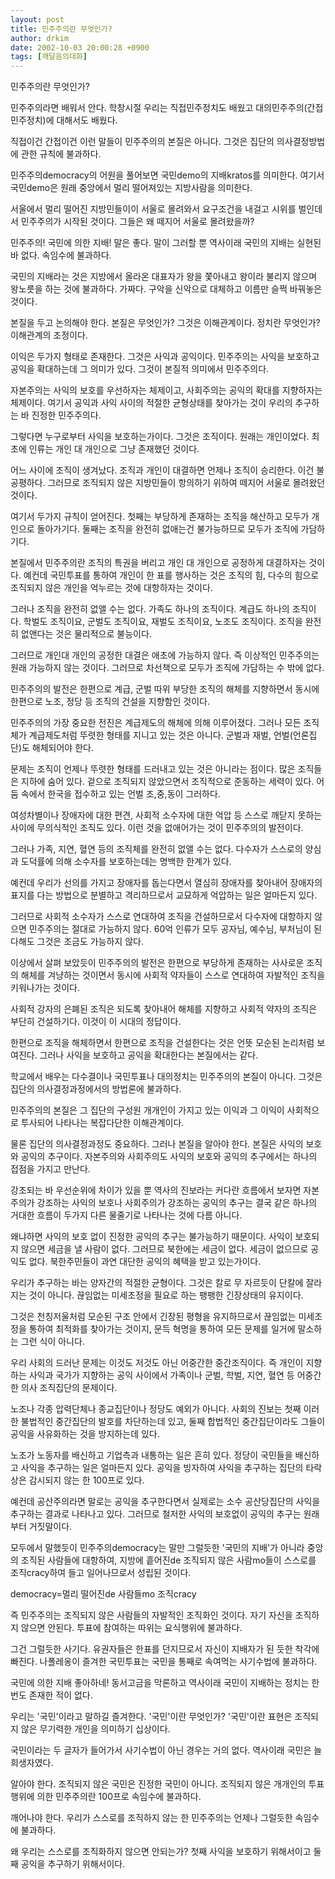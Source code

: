 ```yaml
---
layout: post
title: 민주주의란 무엇인가?
author: drkim
date: 2002-10-03 20:00:28 +0900
tags: [깨달음의대화]
---
```

민주주의란 무엇인가?
  

  
민주주의라면 배워서 안다. 학창시절 우리는 직접민주정치도 배웠고 대의민주주의(간접민주정치)에 대해서도 배웠다.
  

  
직접이건 간접이건 이런 말들이 민주주의의 본질은 아니다. 그것은 집단의 의사결정방법에 관한 규칙에 불과하다.
  

  
민주주의democracy의 어원을 풀어보면 국민demo의 지배kratos를 의미한다. 여기서 국민demo은 원래 중앙에서 멀리 떨어져있는 지방사람을 의미한다.
  

  
서울에서 멀리 떨어진 지방민들이이 서울로 몰려와서 요구조건을 내걸고 시위를 벌인데서 민주주의가 시작된 것이다. 그들은 왜 떼지어 서울로 몰려왔을까?
  

  
민주주의! 국민에 의한 지배! 말은 좋다. 말이 그러할 뿐 역사이래 국민의 지배는 실현된 바 없다. 속임수에 불과하다.
  

  
국민의 지배라는 것은 지방에서 올라온 대표자가 왕을 쫓아내고 왕이라 불리지 않으며 왕노릇을 하는 것에 불과하다. 가짜다. 구악을 신악으로 대체하고 이름만 슬쩍 바꿔놓은 것이다.
  

  
본질을 두고 논의해야 한다. 본질은 무엇인가? 그것은 이해관계이다. 정치란 무엇인가? 이해관계의 조정이다.
  

  
이익은 두가지 형태로 존재한다. 그것은 사익과 공익이다. 민주주의는 사익을 보호하고 공익을 확대하는데 그 의미가 있다. 그것이 본질적 의미에서 민주주의다.
  

  
자본주의는 사익의 보호를 우선하자는 체제이고, 사회주의는 공익의 확대를 지향하자는 체제이다. 여기서 공익과 사익 사이의 적절한 균형상태를 찾아가는 것이 우리의 추구하는 바 진정한 민주주의다.
  

  
그렇다면 누구로부터 사익을 보호하는가이다. 그것은 조직이다. 원래는 개인이었다. 최초에 인류는 개인 대 개인으로 그냥 존재했던 것이다.
  

  
어느 사이에 조직이 생겨났다. 조직과 개인이 대결하면 언제나 조직이 승리한다. 이건 불공평하다. 그러므로 조직되지 않은 지방민들이 항의하기 위하여 떼지어 서울로 몰려왔던 것이다.
  

  
여기서 두가지 규칙이 얻어진다. 첫째는 부당하게 존재하는 조직을 해산하고 모두가 개인으로 돌아가기다. 둘째는 조직을 완전히 없애는건 불가능하므로 모두가 조직에 가담하기다.
  

  
본질에서 민주주의란 조직의 특권을 버리고 개인 대 개인으로 공정하게 대결하자는 것이다. 예컨데 국민투표를 통하여 개인이 한 표를 행사하는 것은 조직의 힘, 다수의 힘으로 조직되지 않은 개인을 억누르는 것에 대항하자는 것이다.
  

  
그러나 조직을 완전히 없앨 수는 없다. 가족도 하나의 조직이다. 계급도 하나의 조직이다. 학벌도 조직이요, 군벌도 조직이요, 재벌도 조직이요, 노조도 조직이다. 조직을 완전히 없앤다는 것은 물리적으로 불능이다.
  

  
그러므로 개인대 개인의 공정한 대결은 애초에 가능하지 않다. 즉 이상적인 민주주의는 원래 가능하지 않는 것이다. 그러므로 차선책으로 모두가 조직에 가담하는 수 밖에 없다.
  

  
민주주의의 발전은 한편으로 계급, 군벌 따위 부당한 조직의 해체를 지향하면서 동시에 한편으로 노조, 정당 등 조직의 건설을 지향함인 것이다.
  

  
민주주의의 가장 중요한 전진은 계급제도의 해체에 의해 이루어졌다. 그러나 모든 조직체가 계급제도처럼 뚜렷한 형태를 지니고 있는 것은 아니다. 군벌과 재벌, 언벌(언론집단)도 해체되어야 한다.
  

  
문제는 조직이 언제나 뚜렷한 형태를 드러내고 있는 것은 아니라는 점이다. 많은 조직들은 지하에 숨어 있다. 겉으로 조직되지 않았으면서 조직적으로 준동하는 세력이 있다. 어둠 속에서 한국을 접수하고 있는 언벌 조,중,동이 그러하다.
  

  
여성차별이나 장애자에 대한 편견, 사회적 소수자에 대한 억압 등 스스로 깨닫지 못하는 사이에 무의식적인 조직도 있다. 이런 것을 없애어가는 것이 민주주의의 발전이다.
  

  
그러나 가족, 지연, 혈연 등의 조직체를 완전히 없앨 수는 없다. 다수자가 스스로의 양심과 도덕률에 의해 소수자를 보호하는데는 명백한 한계가 있다.
  

  
예컨데 우리가 선의를 가지고 장애자를 돕는다면서 열심히 장애자를 찾아내어 장애자의 표지를 다는 방법으로 분별하고 격리하므로서 교묘하게 억압하는 일은 얼마든지 있다.
  

  
그러므로 사회적 소수자가 스스로 연대하여 조직을 건설하므로서 다수자에 대항하지 않으면 민주주의는 절대로 가능하지 않다. 60억 인류가 모두 공자님, 예수님, 부처님이 된다해도 그것은 조금도 가능하지 않다.
  

  
이상에서 살펴 보았듯이 민주주의의 발전은 한편으로 부당하게 존재하는 사사로운 조직의 해체를 겨냥하는 것이면서 동시에 사회적 약자들이 스스로 연대하여 자발적인 조직을 키워나가는 것이다.
  

  
사회적 강자의 은폐된 조직은 되도록 찾아내어 해체를 지향하고 사회적 약자의 조직은 부단히 건설하기다. 이것이 이 시대의 정답이다.
  

  
한편으로 조직을 해체하면서 한편으로 조직을 건설한다는 것은 언뜻 모순된 논리처럼 보여진다. 그러나 사익을 보호하고 공익을 확대한다는 본질에서는 같다.
  

  
학교에서 배우는 다수결이나 국민투표나 대의정치는 민주주의의 본질이 아니다. 그것은 집단의 의사결정과정에서의 방법론에 불과하다.
  

  
민주주의의 본질은 그 집단의 구성원 개개인이 가지고 있는 이익과 그 이익이 사회적으로 투사되어 나타나는 복잡다단한 이해관계이다.
  

  
물론 집단의 의사결정과정도 중요하다. 그러나 본질을 알아야 한다. 본질은 사익의 보호와 공익의 추구이다. 자본주의와 사회주의도 사익의 보호와 공익의 추구에서는 하나의 접점을 가지고 만난다.
  

  
강조되는 바 우선순위에 차이가 있을 뿐 역사의 진보라는 커다란 흐름에서 보자면 자본주의가 강조하는 사익의 보호나 사회주의가 강조하는 공익의 추구는 결국 같은 하나의 거대한 흐름이 두가지 다른 물줄기로 나타나는 것에 다름 아니다.
  

  
왜냐하면 사익의 보호 없이 진정한 공익의 추구는 불가능하기 때문이다. 사익이 보호되지 않으면 세금을 낼 사람이 없다. 그러므로 북한에는 세금이 없다. 세금이 없으므로 공익도 없다. 북한주민들이 과연 대단한 공익의 혜택을 받고 있는가이다.
  

  
우리가 추구하는 바는 양자간의 적절한 균형이다. 그것은 칼로 무 자르듯이 단칼에 잘라지는 것이 아니다. 끊임없는 미세조정을 필요로 하는 팽팽한 긴장상태의 유지이다.
  

  
그것은 천칭저울처럼 모순된 구조 안에서 긴장된 평형을 유지하므로서 끊임없는 미세조정을 통하여 최적화를 찾아가는 것이지, 문득 혁명을 통하여 모든 문제를 일거에 말소하는 그런 식이 아니다.
  

  
우리 사회의 드러난 문제는 이것도 저것도 아닌 어중간한 중간조직이다. 즉 개인이 지향하는 사익과 국가가 지향하는 공익 사이에서 가족이나 군벌, 학벌, 지연, 혈연 등 어중간한 의사 조직집단의 문제이다.
  

  
노조나 각종 압력단체나 종교집단이나 정당도 예외가 아니다. 사회의 진보는 첫째 이러한 불법적인 중간집단의 발호를 차단하는데 있고, 둘째 합법적인 중간집단이라도 그들이 공익을 사유화하는 것을 방지하는데 있다.
  

  
노조가 노동자를 배신하고 기업측과 내통하는 일은 흔히 있다. 정당이 국민들을 배신하고 사익을 추구하는 일은 얼마든지 있다. 공익을 빙자하여 사익을 추구하는 집단의 타락상은 감시되지 않는 한 100프로 있다.
  

  
예컨데 공산주의라면 말로는 공익을 추구한다면서 실제로는 소수 공산당집단의 사익을 추구하는 결과로 나타나고 있다. 그러므로 철저한 사익의 보호없이 공익의 추구는 원래부터 거짓말이다.
  

  
모두에서 말했듯이 민주주의democracy는 말만 그럴듯한 '국민의 지배'가 아니라 중앙의 조직된 사람들에 대항하여, 지방에 흩어진de 조직되지 않은 사람mo들이 스스로를 조직cracy하여 들고 일어나므로서 성립된 것이다.
  

                        
democracy=멀리 떨어진de 사람들mo 조직cracy
  

  
즉 민주주의는 조직되지 않은 사람들의 자발적인 조직화인 것이다. 자기 자신을 조직하지 않으면 안된다. 투표에 참여하는 따위는 요식행위에 불과하다.
  

  
그건 그럴듯한 사기다. 유권자들은 한표를 던지므로서 자신이 지배자가 된 듯한 착각에 빠진다. 나폴레옹이 즐겨한 국민투표는 국민을 통째로 속여먹는 사기수법에 불과하다.
  

  
국민에 의한 지배 좋아하네! 동서고금을 막론하고 역사이래 국민이 지배하는 정치는 한번도 존재한 적이 없다.
  

  
우리는 '국민'이라고 말하길 즐겨한다. '국민'이란 무엇인가? '국민'이란 표현은 조직되지 않은 무기력한 개인을 의미하기 십상이다.
  

  
국민이라는 두 글자가 들어가서 사기수법이 아닌 경우는 거의 없다. 역사이래 국민은 늘 희생자였다.
  

  
알아야 한다. 조직되지 않은 국민은 진정한 국민이 아니다. 조직되지 않은 개개인의 투표행위에 의한 민주주의란 100프로 속임수에 불과하다.
  

  
깨어나야 한다. 우리가 스스로를 조직하지 않는 한 민주주의는 언제나 그럴듯한 속임수에 불과하다.
  

  
왜 우리는 스스로를 조직화하지 않으면 안되는가? 첫째 사익을 보호하기 위해서이고 둘째 공익을 추구하기 위해서이다.